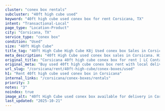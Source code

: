 ```yaml
---
cluster: "conex box rentals"
subcluster: "40ft high cube used"
keyword: "40ft high cube used conex box for rent Corsicana, TX"
intent: "Transactional-Local"
page_type: "Location-Product"
city: "Corsicana, TX"
service_type: "conex box"
condition: "Used"
size: "40ft High Cube"
title_tag: "40ft High Cube High Cube K8j Used conex box Sales in Corsicana | LC Container"
meta_description: "40ft High Cube used conex box sales in Corsicana. High cube containers with extra height. Fast delivery, competitive pricing. Serving conex boxes area. Quote ID: TXT. Call (214) 524-4168 for your free quote today."
original_title: "Corsicana 40ft high cube conex box for rent | LC Container"
original_meta: "Buy used 40ft high cube conex box rent with local delivery in Corsicana, TX. LC Container — local Since 2003. Request a fast quote today."
url_slug: "/corsicana/rent/40ft-high-cube/conex-boxes/used"
h1: "Rent 40ft high cube used conex box in Corsicana"
internal_links: "/corsicana/conex-boxes/rentals"
priority: 3
notes: "3"
noindex: true
image_alt: "40ft High Cube used conex box available for delivery in Corsicana"
last_updated: "2025-10-21"
---
```


<!-- TODO: Add unique city/inventory copy, images, and internal links here. -->
